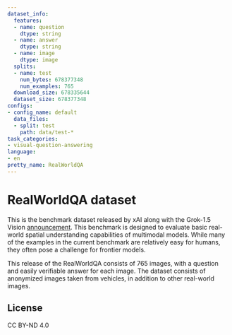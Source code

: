 ```yaml
---
dataset_info:
  features:
  - name: question
    dtype: string
  - name: answer
    dtype: string
  - name: image
    dtype: image
  splits:
  - name: test
    num_bytes: 678377348
    num_examples: 765
  download_size: 678335644
  dataset_size: 678377348
configs:
- config_name: default
  data_files:
  - split: test
    path: data/test-*
task_categories:
- visual-question-answering
language:
- en
pretty_name: RealWorldQA
---
```


# RealWorldQA dataset

This is the benchmark dataset released by xAI along with the Grok-1.5 Vision [announcement](https://x.ai/blog/grok-1.5v). 
This benchmark is designed to evaluate basic real-world spatial understanding capabilities of multimodal models. 
While many of the examples in the current benchmark are relatively easy for humans, they often pose a challenge for frontier models.

This release of the RealWorldQA consists of 765 images, with a question and easily verifiable answer for each image. 
The dataset consists of anonymized images taken from vehicles, in addition to other real-world images.

## License

CC BY-ND 4.0